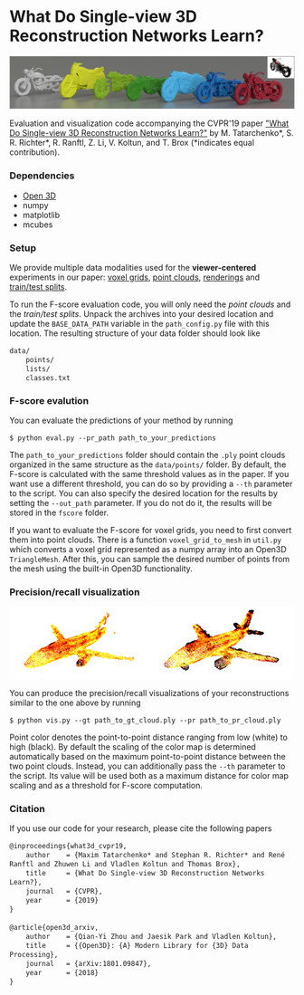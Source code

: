 # What Do Single-view 3D Reconstruction Networks Learn?

![thumbnail](img/thumb.png)

Evaluation and visualization code accompanying the CVPR'19 paper ["What Do Single-view 3D Reconstruction Networks Learn?"](https://lmb.informatik.uni-freiburg.de/Publications/2019/TB19/paper-s3d.pdf) by M. Tatarchenko*, S. R. Richter*, R. Ranftl, Z. Li, V. Koltun, and T. Brox (*indicates equal contribution).

### Dependencies

* [Open 3D](https://github.com/intel-isl/Open3D)
* numpy
* matplotlib
* mcubes

### Setup

We provide multiple data modalities used for the **viewer-centered** experiments in our paper: [voxel grids](https://lmb.informatik.uni-freiburg.de/data/what3d/voxels.zip), [point clouds](https://lmb.informatik.uni-freiburg.de/data/what3d/points.zip), [renderings](https://lmb.informatik.uni-freiburg.de/data/what3d/renderings.zip) and [train/test splits](https://lmb.informatik.uni-freiburg.de/data/what3d/splits.zip).

To run the F-score evaluation code, you will only need the *point clouds* and the *train/test splits*. Unpack the archives into your desired location and update the `BASE_DATA_PATH` variable in the `path_config.py` file with this location. The resulting structure of your data folder should look like

```
data/
    points/
    lists/
    classes.txt
```

### F-score evalution

You can evaluate the predictions of your method by running

```
$ python eval.py --pr_path path_to_your_predictions
```

The `path_to_your_predictions` folder should contain the `.ply` point clouds organized in the same structure as the `data/points/` folder.
By default, the F-score is calculated with the same threshold values as in the paper. If you want use a different threshold, you can do so by providing a `--th` parameter to the script. You can also specify the desired location for the results by setting the `--out_path` parameter. If you do not do it, the results will be stored in the `fscore` folder.

If you want to evaluate the F-score for voxel grids, you need to first convert them into point clouds. There is a function `voxel_grid_to_mesh` in `util.py` which converts a voxel grid represented as a numpy array into an Open3D `TriangleMesh`. After this, you can sample the desired number of points from the mesh using the built-in Open3D functionality.

### Precision/recall visualization

![precision-recall](img/precision_recall.png)

You can produce the precision/recall visualizations of your reconstructions similar to the one above by running

```
$ python vis.py --gt path_to_gt_cloud.ply --pr path_to_pr_cloud.ply
```

Point color denotes the point-to-point distance ranging from low (white) to high (black). By default the scaling of the color map is determined automatically based on the maximum point-to-point distance between the two point clouds. Instead, you can additionally pass the `--th` parameter to the script. Its value will be used both as a maximum distance for color map scaling and as a threshold for F-score computation.

### Citation

If you use our code for your research, please cite the following papers

```
@inproceedings{what3d_cvpr19,
	author    = {Maxim Tatarchenko* and Stephan R. Richter* and René Ranftl and Zhuwen Li and Vladlen Koltun and Thomas Brox},
	title     = {What Do Single-view 3D Reconstruction Networks Learn?},
	journal   = {CVPR},
	year      = {2019}
}

@article{open3d_arxiv,
	author    = {Qian-Yi Zhou and Jaesik Park and Vladlen Koltun},
	title     = {{Open3D}: {A} Modern Library for {3D} Data Processing},
	journal   = {arXiv:1801.09847},
	year      = {2018}
}
```
